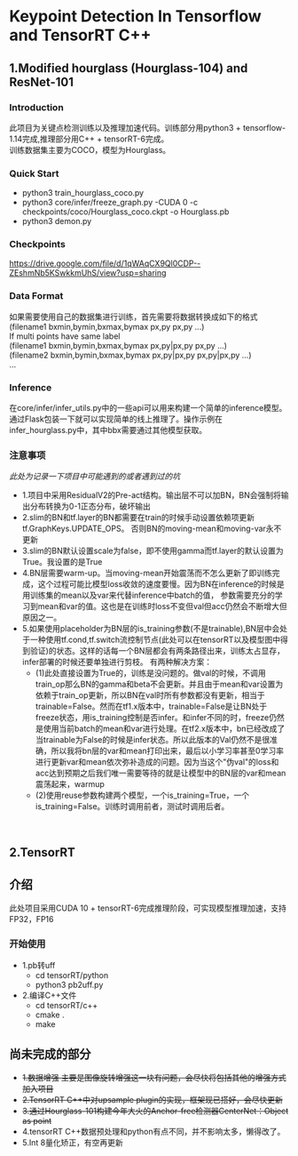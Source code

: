 # Keypoint Detection In Tensorflow and TensorRT C++
## 1.Modified hourglass (Hourglass-104) and ResNet-101<br>

### Introduction
此项目为关键点检测训练以及推理加速代码。训练部分用python3 + tensorflow-1.14完成,推理部分用C++ + tensorRT-6完成。<br>
训练数据集主要为COCO，模型为Hourglass。

### Quick Start
* python3 train_hourglass_coco.py <br>
* python3 core/infer/freeze_graph.py -CUDA 0 -c checkpoints/coco/Hourglass_coco.ckpt -o Hourglass.pb <br>
* python3 demon.py<br>

### Checkpoints
https://drive.google.com/file/d/1qWAqCX9Ql0CDP--ZEshmNb5KSwkkmUhS/view?usp=sharing <br>

### Data Format
如果需要使用自己的数据集进行训练，首先需要将数据转换成如下的格式 <br>
(filename1 bxmin,bymin,bxmax,bymax px,py px,py ...) <br>
If multi points have same label<br>
(filename1 bxmin,bymin,bxmax,bymax px,py|px,py px,py ...) <br>
(filename2 bxmin,bymin,bxmax,bymax px,py|px,py px,py|px,py ...) <br>
...<br>


### Inference
在core/infer/infer_utils.py中的一些api可以用来构建一个简单的inference模型。通过Flask包装一下就可以实现简单的线上推理了。操作示例在infer_hourglass.py中，其中bbx需要通过其他模型获取。<br>

### 注意事项
*此处为记录一下项目中可能遇到的或者遇到过的坑*<br>
* 1.项目中采用ResidualV2的Pre-act结构。输出层不可以加BN，BN会强制将输出分布转换为0-1正态分布，破坏输出<br>
* 2.slim的BN和tf.layer的BN都需要在train的时候手动设置依赖项更新tf.GraphKeys.UPDATE_OPS。
否则BN的moving-mean和moving-var永不更新<br>
* 3.slim的BN默认设置scale为false，即不使用gamma而tf.layer的默认设置为True。我设置的是True<br>
* 4.BN层需要warm-up。当moving-mean开始震荡而不怎么更新了即训练完成，这个过程可能比模型loss收敛的速度要慢。因为BN在inference的时候是用训练集的mean以及var来代替inference中batch的值，
参数需要充分的学习到mean和var的值。这也是在训练时loss不变但val但acc仍然会不断增大但原因之一。<br>
* 5.如果使用placeholder为BN层的is_training参数(不是trainable),BN层中会处于一种使用tf.cond,tf.switch流控制节点(此处可以在tensorRT以及模型图中得到验证)的状态。这样的话每一个BN层都会有两条路径出来，训练太占显存，infer部署的时候还要单独进行剪枝。
有两种解决方案：
	* (1)此处直接设置为True的，训练是没问题的。做val的时候，不调用train_op那么BN的gamma和beta不会更新。并且由于mean和var设置为依赖于train_op更新，所以BN在val时所有参数都没有更新，相当于trainable=False。然而在tf1.x版本中，trainable=False是让BN处于freeze状态，用is_training控制是否infer。和infer不同的时，freeze仍然是使用当前batch的mean和var进行处理。在tf2.x版本中，bn已经改成了当trainable为False的时候是infer状态。所以此版本的Val仍然不是很准确，所以我将bn层的var和mean打印出来，最后以小学习率甚至0学习率进行更新var和mean依次弥补造成的问题。因为当这个"伪val"的loss和acc达到预期之后我们唯一需要等待的就是让模型中的BN层的var和mean震荡起来，warmup<br>
	* (2)使用reuse参数构建两个模型，一个is_training=True，一个is_training=False。训练时调用前者，测试时调用后者。
<br>

## 2.TensorRT
## 介绍
此处项目采用CUDA 10 + tensorRT-6完成推理阶段，可实现模型推理加速，支持FP32，FP16
### 开始使用
* 1.pb转uff
	* cd tensorRT/python
	* python3 pb2uff.py
* 2.编译C++文件
	* cd tensorRT/c++
	* cmake .
	* make


## 尚未完成的部分
* ~~1.数据增强 主要是图像旋转增强这一块有问题，会尽快将包括其他的增强方式加入项目~~
* ~~2.TensorRT C++中对upsample plugin的实现，框架现已搭好，会尽快更新~~
* ~~3.通过Hourglass-101构建今年大火的Anchor-free检测器CenterNet：Object as point~~
* 4.tensorRT C++数据预处理和python有点不同，并不影响太多，懒得改了。
* 5.Int 8量化矫正，有空再更新

